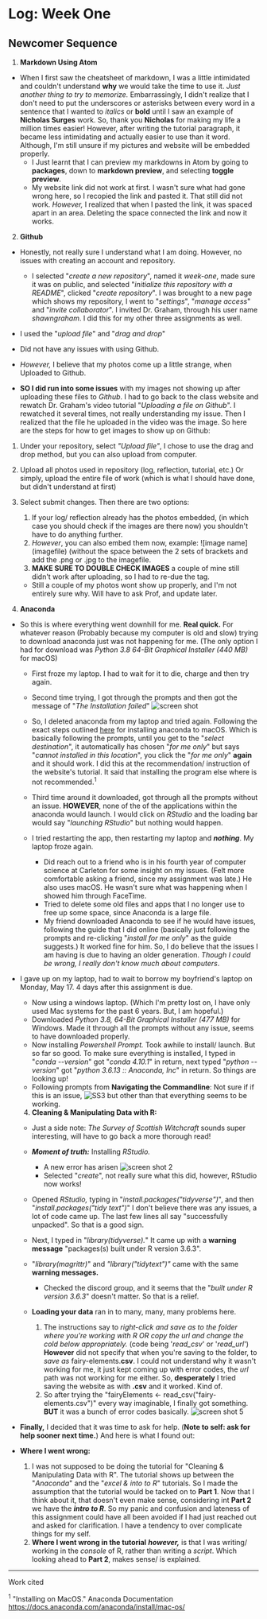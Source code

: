# Log: Week One

## Newcomer Sequence

1. __Markdown Using Atom__
- When I first saw the cheatsheet of markdown, I was a little intimidated and couldn't understand **why** we would take the time to use it. _Just another thing to try to memorize._ Embarrassingly, I didn't realize that I don't need to put the underscores or asterisks between every word in a sentence that I wanted to _italics_ or **bold** until I saw an example of **Nicholas Surges** work. So, thank you **Nicholas** for making my life a million times easier!
However, after writing the tutorial paragraph, it became less intimidating and actually easier to use than it word. Although, I'm still unsure if my pictures and website will be embedded properly.
  - I Just learnt that I can preview my markdowns in Atom by going to __packages__, down to __markdown preview__, and selecting __toggle preview__.
  - My website link did not work at first. I wasn't sure what had gone wrong here, so I recopied the link and pasted it. That still did not work. _However,_ I realized that when I pasted the link, it was spaced apart in an area. Deleting the space connected the link and now it works.

2.  __Github__
- Honestly, not really sure I understand what I am doing. However, no issues with creating an account and repository.
  - I selected "_create a new repository_", named it _week-one_, made sure it was on public, and selected "_initialize this repository with a README_", clicked "_create repository_". I was brought to a new page which shows my repository, I went to "_settings_", "_manage access_" and "_invite collaborator_". I invited Dr. Graham, through his user name _shawngraham_. I did this for my other three assignments as well.
- I used the "_upload file_" and "_drag and drop_"
- Did not have any issues with using Github.
- _However,_ I believe that my photos come up a little strange, when Uploaded to Github.

- __SO I did run into some issues__ with my images not showing up after uploading these files to _Github_. I had to go back to the class website and rewatch Dr. Graham's video tutorial "_Uploading a file on Github_". I rewatched it several times, not really understanding my issue. Then I realized that the file he uploaded in the video was the image. So here are the steps for how to get images to show up on Github:
 1. Under your repository, select _"Upload file"_, I chose to use the drag and drop method, but you can also upload from computer.
 2. Upload all photos used in repository (log, reflection, tutorial, etc.) Or simply, upload the entire file of work (which is what I should have done, but didn't understand at first)
 3. Select submit changes. Then there are two options:
     1.  If your log/ reflection already has the photos embedded, (in which case you should check if the images are there now) you shouldn't have to do anything further.
     2.  *However*, you can also embed them now, example: ![image name] (imagefile) (without the space between the 2 sets of brackets and add the .png or .jpg to the imagefile.
     3.  **MAKE SURE TO DOUBLE CHECK IMAGES** a couple of mine still didn't work after uploading, so I had to re-due the tag.

      - Still a couple of my photos wont show up properly, and I'm not entirely sure why. Will have to ask Prof, and update later.



3. __Anaconda__
- So this is where everything went downhill for me. **Real quick.** For whatever reason (Probably because my computer is old and slow) trying to download anaconda just was not happening for me. (The only option I had for download was _Python 3.8 64-Bit Graphical Installer (440 MB)_ for macOS)
  - First froze my laptop. I had to wait for it to die, charge and then try again.
  - Second time trying, I got through the prompts and then got the message of "_The Installation failed_" ![screen shot](screenshot.png)
  - So, I deleted anaconda from my laptop and tried again. Following the exact steps outlined [here](https://docs.anaconda.com/anaconda/install/mac-os/) for installing anaconda to macOS. Which is basically following the prompts, until you get to the "_select destination_", it automatically has chosen "_for me only_" but says "_cannot installed in this location_", you click the "_for me only_" **again** and it should work. I did this at the recommendation/ instruction of the website's tutorial. It said that installing the program else where is not recommended.<sup>1</sup>
  - Third time around it downloaded, got through all the prompts without an issue. __HOWEVER__, none of the of the applications within the anaconda would launch. I would click on _RStudio_ and the loading bar would say "_launching RStudio_" but nothing would happen.
  - I tried restarting the app, then restarting my laptop and *__nothing__*. My laptop froze again.

      - Did reach out to a friend who is in his fourth year of computer science at Carleton for some insight on my issues. (Felt more comfortable asking a friend, since my assignment was late.) He also uses macOS. He wasn't sure what was happening when I showed him through FaceTime.
      - Tried to delete some old files and apps that I no longer use to free up some space, since Anaconda is a large file.
      - My friend downloaded Anaconda to see if he would have issues, following the guide that I did online (basically just following the prompts and re-clicking "_install for me only_" as the guide suggests.) It worked fine for him. So, I do believe that the issues I am having is due to having an older generation. _Though I could be wrong, I really don't know much about computers_.

- I gave up on my laptop, had to wait to borrow my boyfriend's laptop on Monday, May 17. 4 days after this assignment is due.
  - Now using a windows laptop. (Which I'm pretty lost on, I have only used Mac systems for the past 6 years. But, I am hopeful.)
  - Downloaded _Python 3.8, 64-Bit Graphical Installer (477 MB)_ for Windows. Made it through all the prompts without any issue, seems to have downloaded properly.
  - Now installing _Powershell Prompt._ Took awhile to install/ launch. But so far so good. To make sure everything is installed, I typed in "_conda --version_" got "_conda 4.10.1_" in return, next typed "_python --version_" got "_python 3.6.13 :: Anaconda, Inc_" in return. So things are looking up!
  - Following prompts from **Navigating the Commandline**: Not sure if if this is an issue, ![SS3](SS3.jpeg) but other than that everything seems to be working.

  4. **Cleaning & Manipulating Data with R:**
  - Just a side note: _The Survey of Scottish Witchcraft_ sounds super interesting, will have to go back a more thorough read!

  - *__Moment of truth:__* Installing _RStudio._
      - A new error has arisen
      ![screen shot 2](screenshot2.jpg)
      - Selected "_create_", not really sure what this did, however, RStudio now works!
  - Opened _RStudio,_ typing in "_install.packages("tidyverse")_", and then "_install.packages("tidy text")_" I don't believe there was any issues, a lot of code came up. The last few lines all say "successfully unpacked". So that is a good sign.
  - Next, I typed in "_library(tidyverse)._" It came up with a **warning message** "packages(s) built under R version 3.6.3".
  - "_library(magrittr)_" and _"library("tidytext")"_ came with the same **warning messages.**
    - Checked the discord group, and it seems that the "_built under R version 3.6.3_" doesn't matter. So that is a relief.


  - **Loading your data** ran in to many, many, many problems here.
      1. The instructions say to _right-click and save as to the folder where you're working with R OR copy the url and change the cold below appropriately._ (code being '_read_csv_' or '_read_url_') __However__ did not specify that when you're saving to the folder, to _save as_ fairy-elements.**csv**. I could not understand why it wasn't working for me, it just kept coming up with error codes, the _url_ path was not working for me either. So, **desperately** I tried saving the website as with **.csv** and it worked. Kind of.
      2. So after trying the "fairyElements <- read_csv("fairy-elements.csv")" every way imaginable, I finally got something. __BUT__ it was a bunch of error codes basically. ![screen shot 5](screenshot5.png)

- **Finally,** I decided that it was time to ask for help. (**Note to self: ask for help sooner next time.**) And here is what I found out:

- **Where I went wrong:**
  1. I was not supposed to be doing the tutorial for "Cleaning & Manipulating Data with R". The tutorial shows up between the "_Anaconda_" and the "_excel & into to R_" tutorials. So I made the assumption that the tutorial would be tacked on to **Part 1**. Now that I think about it, that doesn't even make sense, considering int **Part 2** we have the *__intro to R__*. So my panic and confusion and lateness of this assignment could have all been avoided if I had just reached out and asked for clarification. I have a tendency to over complicate things for my self.
  2. **Where I went wrong in the tutorial** *__however,__* is that I was writing/ working in the _console_ of R, rather than writing a _script_. Which looking ahead to __Part 2__, makes sense/ is explained.

---
Work cited

<sup>1</sup> "Installing on MacOS." Anaconda Documentation
https://docs.anaconda.com/anaconda/install/mac-os/
